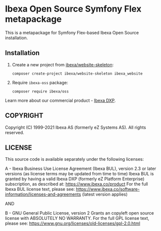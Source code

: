 # Ibexa Open Source Symfony Flex metapackage

This is a metapackage for Symfony Flex-based Ibexa Open Source installation.

## Installation

1. Create a new project from [ibexa/website-skeleton](https://github.com/ibexa/website-skeleton):
    ```
    composer create-project ibexa/website-skeleton ibexa_website
    ```
1. Require `ibexa-oss` package:
    ```
    composer require ibexa/oss
    ```

Learn more about our commercial product - [Ibexa DXP](https://www.ibexa.co/products).

## COPYRIGHT
Copyright (C) 1999-2021 Ibexa AS (formerly eZ Systems AS). All rights reserved.

## LICENSE
This source code is available separately under the following licenses:

A - Ibexa Business Use License Agreement (Ibexa BUL),
version 2.3 or later versions (as license terms may be updated from time to time)
Ibexa BUL is granted by having a valid Ibexa DXP (formerly eZ Platform Enterprise) subscription,
as described at: https://www.ibexa.co/product
For the full Ibexa BUL license text, please see:
https://www.ibexa.co/software-information/licenses-and-agreements (latest version applies)

AND

B - GNU General Public License, version 2
Grants an copyleft open source license with ABSOLUTELY NO WARRANTY. For the full GPL license text, please see:
https://www.gnu.org/licenses/old-licenses/gpl-2.0.html
